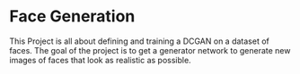 # Face Generation
This Project is all about defining and training a DCGAN on a dataset of faces. The goal of the project is to get a generator network to generate new images of faces that look as realistic as possible.

